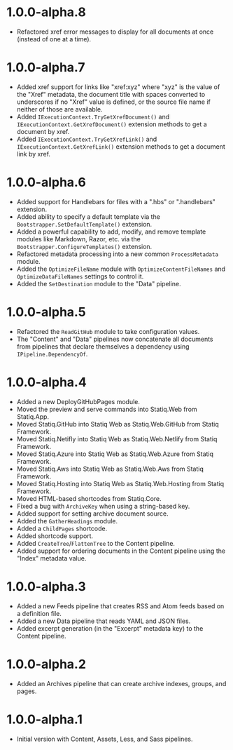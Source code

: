 # 1.0.0-alpha.8

- Refactored xref error messages to display for all documents at once (instead of one at a time).

# 1.0.0-alpha.7

- Added xref support for links like "xref:xyz" where "xyz" is the value of the "Xref" metadata, the document title with spaces converted to underscores if no "Xref" value is defined, or the source file name if neither of those are available.
- Added `IExecutionContext.TryGetXrefDocument()` and `IExecutionContext.GetXrefDocument()` extension methods to get a document by xref.
- Added `IExecutionContext.TryGetXrefLink()` and `IExecutionContext.GetXrefLink()` extension methods to get a document link by xref.

# 1.0.0-alpha.6

- Added support for Handlebars for files with a ".hbs" or ".handlebars" extension.
- Added ability to specify a default template via the `Bootstrapper.SetDefaultTemplate()` extension.
- Added a powerful capability to add, modify, and remove template modules like Markdown, Razor, etc. via the `Bootstrapper.ConfigureTemplates()` extension.
- Refactored metadata processing into a new common `ProcessMetadata` module.
- Added the `OptimizeFileName` module with `OptimizeContentFileNames` and `OptimizeDataFileNames` settings to control it.
- Added the `SetDestination` module to the "Data" pipeline.

# 1.0.0-alpha.5

- Refactored the `ReadGitHub` module to take configuration values.
- The "Content" and "Data" pipelines now concatenate all documents from pipelines that declare themselves a dependency using `IPipeline.DependencyOf`.

# 1.0.0-alpha.4

- Added a new DeployGitHubPages module.
- Moved the preview and serve commands into Statiq.Web from Statiq.App.
- Moved Statiq.GitHub into Statiq Web as Statiq.Web.GitHub from Statiq Framework. 
- Moved Statiq.Netifly into Statiq Web as Statiq.Web.Netlify from Statiq Framework. 
- Moved Statiq.Azure into Statiq Web as Statiq.Web.Azure from Statiq Framework. 
- Moved Statiq.Aws into Statiq Web as Statiq.Web.Aws from Statiq Framework. 
- Moved Statiq.Hosting into Statiq Web as Statiq.Web.Hosting from Statiq Framework. 
- Moved HTML-based shortcodes from Statiq.Core.
- Fixed a bug with `ArchiveKey` when using a string-based key.
- Added support for setting archive document source.
- Added the `GatherHeadings` module.
- Added a `ChildPages` shortcode.
- Added shortcode support.
- Added `CreateTree`/`FlattenTree` to the Content pipeline.
- Added support for ordering documents in the Content pipeline using the "Index" metadata value.

# 1.0.0-alpha.3

- Added a new Feeds pipeline that creates RSS and Atom feeds based on a definition file.
- Added a new Data pipeline that reads YAML and JSON files.
- Added excerpt generation (in the "Excerpt" metadata key) to the Content pipeline.

# 1.0.0-alpha.2

- Added an Archives pipeline that can create archive indexes, groups, and pages.

# 1.0.0-alpha.1

- Initial version with Content, Assets, Less, and Sass pipelines.